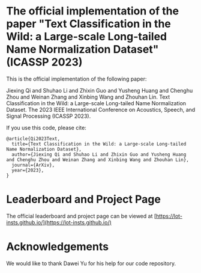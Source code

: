 # The official implementation of the paper "Text Classification in the Wild: a Large-scale Long-tailed Name Normalization Dataset"(ICASSP 2023)

This is the official implementation of the following paper:

Jiexing Qi and Shuhao Li and Zhixin Guo and Yusheng Huang and Chenghu Zhou and Weinan Zhang and Xinbing Wang and Zhouhan Lin. Text Classification in the Wild: a Large-scale Long-tailed Name Normalization Dataset. The 2023 IEEE International Conference on Acoustics, Speech, and Signal Processing (ICASSP 2023).

If you use this code, please cite:

```
@article{Qi2023Text,
  title={Text Classification in the Wild: a Large-scale Long-tailed Name Normalization Dataset},
  author={Jiexing Qi and Shuhao Li and Zhixin Guo and Yusheng Huang and Chenghu Zhou and Weinan Zhang and Xinbing Wang and Zhouhan Lin},
  journal={ArXiv},
  year={2023},
}
```

# Leaderboard and Project Page
The official leaderboard and project page can be viewed at [https://lot-insts.github.io/](https://lot-insts.github.io/)


# Acknowledgements
We would like to thank Dawei Yu for his help for our code repository.
